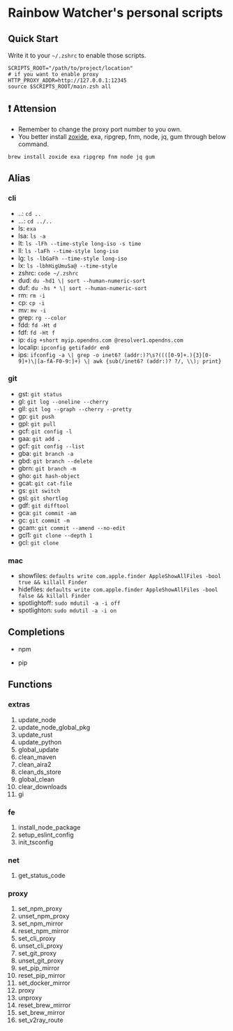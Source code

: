 # Rainbow Watcher's personal scripts

## Quick Start 

Write it to your `~/.zshrc` to enable those scripts.

```shell
SCRIPTS_ROOT="/path/to/project/location"
# if you want to enable proxy
HTTP_PROXY_ADDR=http://127.0.0.1:12345
source $SCRIPTS_ROOT/main.zsh all
```

## :exclamation: Attension

- Remember to change the proxy port number to you own.
- You better install [zoxide](https://github.com/ajeetdsouza/zoxide), exa, ripgrep, fnm, node, jq, gum through below command.

```shell
brew install zoxide exa ripgrep fnm node jq gum
```

## Alias

### cli

- ..: `cd ..`
- ...: `cd ../..`
- ls: `exa`
- lsa: `ls -a`
- lt: `ls -lFh --time-style long-iso -s time`
- ll: `ls -laFh --time-style long-iso`
- lg: `ls -lbGaFh --time-style long-iso`
- lx: `ls -lbhHigUmuSa@ --time-style`
- zshrc: `code ~/.zshrc`
- dud: `du -hd1 \| sort --human-numeric-sort`
- duf: `du -hs * \| sort --human-numeric-sort`
- rm: `rm -i`
- cp: `cp -i`
- mv: `mv -i`
- grep: `rg --color`
- fdd: `fd -Ht d`
- fdf: `fd -Ht f`
- ip: `dig +short myip.opendns.com @resolver1.opendns.com`
- localip: `ipconfig getifaddr en0`
- ips: `ifconfig -a \| grep -o inet6? (addr:)?\s?((([0-9]+.){3}[0-9]+)\|[a-fA-F0-9:]+) \| awk {sub(/inet6? (addr:)? ?/, \\); print}`

### git

- gst: `git status`
- gl: `git log --oneline --cherry`
- gll: `git log --graph --cherry --pretty`
- gp: `git push`
- gpl: `git pull`
- gcf: `git config -l`
- gaa: `git add .`
- gcf: `git config --list`
- gba: `git branch -a`
- gbd: `git branch --delete`
- gbrn: `git branch -m`
- gho: `git hash-object`
- gcat: `git cat-file`
- gs: `git switch`
- gsl: `git shortlog`
- gdf: `git difftool`
- gca: `git commit -am`
- gc: `git commit -m`
- gcam: `git commit --amend --no-edit`
- gcl1: `git clone --depth 1`
- gcl: `git clone`

### mac

- showfiles: `defaults write com.apple.finder AppleShowAllFiles -bool true && killall Finder`
- hidefiles: `defaults write com.apple.finder AppleShowAllFiles -bool false && killall Finder`
- spotlightoff: `sudo mdutil -a -i off`
- spotlighton: `sudo mdutil -a -i on`

## Completions

- npm

- pip

## Functions

### extras

1. update_node
2. update_node_global_pkg
3. update_rust
4. update_python
5. global_update
6. clean_maven
7. clean_aira2
8. clean_ds_store
9. global_clean
10. clear_downloads
11. gi

### fe

1. install_node_package
2. setup_eslint_config
3. init_tsconfig

### net

1. get_status_code

### proxy

1. set_npm_proxy
2. unset_npm_proxy
3. set_npm_mirror
4. reset_npm_mirror
5. set_cli_proxy
6. unset_cli_proxy
7. set_git_proxy
8. unset_git_proxy
9. set_pip_mirror
10. reset_pip_mirror
11. set_docker_mirror
12. proxy
13. unproxy
14. reset_brew_mirror
15. set_brew_mirror
16. set_v2ray_route

